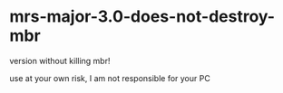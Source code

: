 # mrs-major-3.0-does-not-destroy-mbr
version without killing mbr!

use at your own risk, I am not responsible for your PC
